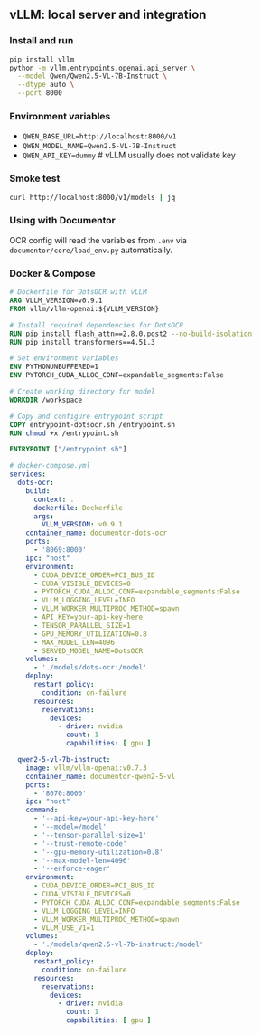 ## vLLM: local server and integration

### Install and run
```bash
pip install vllm
python -m vllm.entrypoints.openai.api_server \
  --model Qwen/Qwen2.5-VL-7B-Instruct \
  --dtype auto \
  --port 8000
```

### Environment variables
- `QWEN_BASE_URL=http://localhost:8000/v1`
- `QWEN_MODEL_NAME=Qwen2.5-VL-7B-Instruct`
- `QWEN_API_KEY=dummy`  # vLLM usually does not validate key

### Smoke test
```bash
curl http://localhost:8000/v1/models | jq
```

### Using with Documentor
OCR config will read the variables from `.env` via `documentor/core/load_env.py` automatically.

### Docker & Compose

```dockerfile
# Dockerfile for DotsOCR with vLLM
ARG VLLM_VERSION=v0.9.1
FROM vllm/vllm-openai:${VLLM_VERSION}

# Install required dependencies for DotsOCR
RUN pip install flash_attn==2.8.0.post2 --no-build-isolation
RUN pip install transformers==4.51.3

# Set environment variables
ENV PYTHONUNBUFFERED=1
ENV PYTORCH_CUDA_ALLOC_CONF=expandable_segments:False

# Create working directory for model
WORKDIR /workspace

# Copy and configure entrypoint script
COPY entrypoint-dotsocr.sh /entrypoint.sh
RUN chmod +x /entrypoint.sh

ENTRYPOINT ["/entrypoint.sh"]
```

```yaml
# docker-compose.yml
services:
  dots-ocr:
    build:
      context: .
      dockerfile: Dockerfile
      args:
        VLLM_VERSION: v0.9.1
    container_name: documentor-dots-ocr
    ports:
      - '8069:8000'
    ipc: "host"
    environment:
      - CUDA_DEVICE_ORDER=PCI_BUS_ID
      - CUDA_VISIBLE_DEVICES=0
      - PYTORCH_CUDA_ALLOC_CONF=expandable_segments:False
      - VLLM_LOGGING_LEVEL=INFO
      - VLLM_WORKER_MULTIPROC_METHOD=spawn
      - API_KEY=your-api-key-here
      - TENSOR_PARALLEL_SIZE=1
      - GPU_MEMORY_UTILIZATION=0.8
      - MAX_MODEL_LEN=4096
      - SERVED_MODEL_NAME=DotsOCR
    volumes:
      - './models/dots-ocr:/model'
    deploy:
      restart_policy:
        condition: on-failure
      resources:
        reservations:
          devices:
            - driver: nvidia
              count: 1
              capabilities: [ gpu ]

  qwen2-5-vl-7b-instruct:
    image: vllm/vllm-openai:v0.7.3
    container_name: documentor-qwen2-5-vl
    ports:
      - '8070:8000'
    ipc: "host"
    command:
      - '--api-key=your-api-key-here'
      - '--model=/model'
      - '--tensor-parallel-size=1'
      - '--trust-remote-code'
      - '--gpu-memory-utilization=0.8'
      - '--max-model-len=4096'
      - '--enforce-eager'
    environment:
      - CUDA_DEVICE_ORDER=PCI_BUS_ID
      - CUDA_VISIBLE_DEVICES=0
      - PYTORCH_CUDA_ALLOC_CONF=expandable_segments:False
      - VLLM_LOGGING_LEVEL=INFO
      - VLLM_WORKER_MULTIPROC_METHOD=spawn
      - VLLM_USE_V1=1
    volumes:
      - './models/qwen2.5-vl-7b-instruct:/model'
    deploy:
      restart_policy:
        condition: on-failure
      resources:
        reservations:
          devices:
            - driver: nvidia
              count: 1
              capabilities: [ gpu ]
```